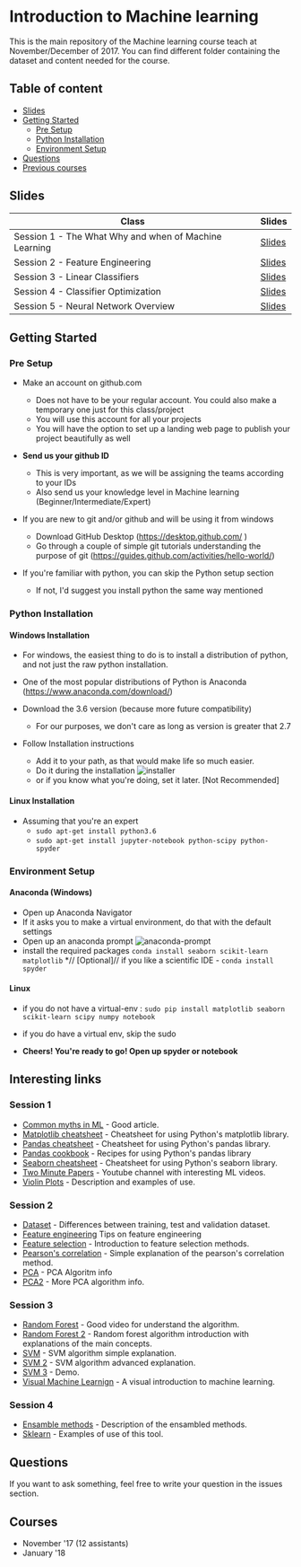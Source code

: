 # Introduction to Machine learning 

This is the main repository of the Machine learning course teach at November/December of 2017. You can find different folder containing the dataset and content needed for the course.

## Table of content

* [Slides](#slides)
* [Getting Started](#getting-started)
  * [Pre Setup](#pre-setup)
  * [Python Installation](#python-installation)
  * [Environment Setup](#environment-setup)
* [Questions](#questions)
* [Previous courses](#courses)

## Slides

| Class | Slides |
| ------ | ------ |
| Session 1 - The What Why and when of Machine Learning | [Slides](https://docs.google.com/presentation/d/13au8KeMavSuW1GjYMbFT2rWlb6EVjEgINNsbdidjoFE/edit?usp=sharing) |
| Session 2 - Feature Engineering | [Slides](https://docs.google.com/presentation/d/1W9ZADTIKhLyJXycjbqPPzLq8nySfGcOgDH7wNwfnGfY/edit?usp=sharing)
| Session 3 - Linear Classifiers | [Slides](https://docs.google.com/presentation/d/1el2enYn7nMsDVX5JMpHZW4EzsknJ0ML7onqJLyvPIGc/edit?usp=sharing)
| Session 4 - Classifier Optimization | [Slides](https://drive.google.com/open?id=1c3idr6asSKBdmE_Y0jToBkSg7BuNDkG4b65cmLHEBt8)
| Session 5 - Neural Network Overview | [Slides](https://drive.google.com/open?id=1leQ8uL-Cq7zWFABZOlLkFJUJYn0pccbCuCUwnOPsuoo)


## Getting Started

### Pre Setup
* Make an account on github.com
  * Does not have to be your regular account. You could also make a temporary one just for this class/project
  * You will use this account for all your projects
  * You will have the option to set up a landing web page to publish your project beautifully as well

* **Send us your github ID**
  * This is very important, as we will be assigning the teams according to your IDs
  * Also send us your knowledge level in Machine learning (Beginner/Intermediate/Expert)

* If you are new to git and/or github and will be using it from windows
  * Download GitHub Desktop (https://desktop.github.com/ )
  * Go through a couple of simple git tutorials understanding the purpose of git (https://guides.github.com/activities/hello-world/)

* If you're familiar with python, you can skip the Python setup section
  * If not, I'd suggest you install python the same way mentioned


### Python Installation
#### Windows Installation

* For windows, the easiest thing to do is to install a distribution of python, and not just the raw python installation. 

* One of the most popular distributions of Python is Anaconda (https://www.anaconda.com/download/)

* Download the 3.6 version (because more future compatibility)
  * For our purposes, we don't care as long as version is greater that 2.7

* Follow Installation instructions
  * Add it to your path, as that would make life so much easier.
  * Do it during the installation ![installer](https://i.imgur.com/QcMBDZ5.png)
  * or if you know what you're doing, set it later. [Not Recommended]

#### Linux Installation

* Assuming that you're an expert
  * `sudo apt-get install python3.6`
  * `sudo apt-get install jupyter-notebook python-scipy python-spyder`


### Environment Setup 
#### Anaconda (Windows)
  * Open up Anaconda Navigator
  * If it asks you to make a virtual environment, do that with the default settings
  * Open up an anaconda prompt ![anaconda-prompt](https://i.imgur.com/bzQpBx8.png)
  * install the required packages `conda install seaborn scikit-learn matplotlib`
  *// [Optional]// if you like a scientific IDE - ` conda install spyder `


#### Linux
  * if you do not have a virtual-env : `sudo pip install matplotlib seaborn scikit-learn scipy numpy notebook`
  * if you do have a virtual env, skip the sudo

* **Cheers! You're ready to go! Open up spyder or notebook**

## Interesting links
### Session 1
* [Common myths in ML](http://www.iamwire.com/2017/07/3-common-myths-around-machine-learning/156129) - Good article.
* [Matplotlib cheatsheet](https://s3.amazonaws.com/assets.datacamp.com/blog_assets/Python_Matplotlib_Cheat_Sheet.pdf) - Cheatsheet for using Python's matplotlib library.
* [Pandas cheatsheet](https://s3.amazonaws.com/assets.datacamp.com/blog_assets/PandasPythonForDataScience.pdf) - Cheatsheet for using Python's pandas library.
* [Pandas cookbook](https://github.com/jvns/pandas-cookbook) - Recipes for using Python's pandas library
* [Seaborn cheatsheet](https://s3.amazonaws.com/assets.datacamp.com/blog_assets/Python_Seaborn_Cheat_Sheet.pdf) - Cheatsheet for using Python's seaborn library.
* [Two Minute Papers](https://www.youtube.com/user/keeroyz/videos) - Youtube channel with interesting ML videos.
* [Violin Plots](https://blog.modeanalytics.com/violin-plot-examples/) - Description and examples of use.
### Session 2
* [Dataset](https://machinelearningmastery.com/difference-test-validation-datasets/) - Differences between training, test and validation dataset.
* [Feature engineering](https://elitedatascience.com/feature-engineering-best-practices) Tips on feature engineering
* [Feature selection](https://www.analyticsvidhya.com/blog/2016/12/introduction-to-feature-selection-methods-with-an-example-or-how-to-select-the-right-variables/) - Introduction to feature selection methods.
* [Pearson's correlation](https://blog.bigml.com/2015/09/21/looking-for-connections-in-your-data-correlation-coefficients/) - Simple explanation of the pearson's correlation method.
* [PCA](http://setosa.io/ev/principal-component-analysis/) - PCA Algoritm info
* [PCA2](https://georgemdallas.wordpress.com/2013/10/30/principal-component-analysis-4-dummies-eigenvectors-eigenvalues-and-dimension-reduction/) - More PCA algorithm info.
### Session 3
* [Random Forest](https://www.youtube.com/watch?v=D_2LkhMJcfY) - Good video for understand the algorithm.
* [Random Forest 2](https://www.analyticsvidhya.com/blog/2014/06/introduction-random-forest-simplified/ ) - Random forest algorithm  introduction with explanations of the main concepts.
* [SVM](https://www.kdnuggets.com/2016/07/support-vector-machines-simple-explanation.html) - SVM algorithm simple explanation.
* [SVM 2](https://www.svm-tutorial.com/2014/11/svm-understanding-math-part-1/) - SVM algorithm advanced explanation.
* [SVM 3](http://cs.stanford.edu/people/karpathy/svmjs/demo/) - Demo.
* [Visual Machine Learnign](http://www.r2d3.us/visual-intro-to-machine-learning-part-1/) - A visual introduction to machine learning.
### Session 4
* [Ensamble methods](https://www.toptal.com/machine-learning/ensemble-methods-machine-learning) - Description of the ensambled methods.
* [Sklearn](https://machinelearningmastery.com/how-to-tune-algorithm-parameters-with-scikit-learn/) - Examples of use of this tool.

## Questions

If you want to ask something, feel free to write your question in the issues section.
 
## Courses
* November '17 (12 assistants)
* January '18
